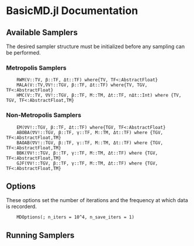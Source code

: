 # BasicMD.jl Documentation

## Available Samplers
The desired sampler structure must be initialized before any sampling can be performed.

### Metropolis Samplers
```@docs
    RWM(V::TV, β::TF, Δt::TF) where{TV, TF<:AbstractFloat}
    MALA(V::TV,∇V!::TGV, β::TF, Δt::TF) where{TV, TGV, TF<:AbstractFloat}
    HMC(V::TV, ∇V!::TGV, β::TF, M::TM, Δt::TF, nΔt::Int) where {TV, TGV, TF<:AbstractFloat,TM}
```

### Non-Metropolis Samplers
```@docs
    EM(∇V!::TGV, β::TF, Δt::TF) where{TGV, TF<:AbstractFloat}
    ABOBA(∇V!::TGV, β::TF, γ::TF, M::TM, Δt::TF) where {TGV, TF<:AbstractFloat,TM}
    BAOAB(∇V!::TGV, β::TF, γ::TF, M::TM, Δt::TF) where {TGV, TF<:AbstractFloat,TM}
    BBK(∇V!::TGV, β::TF, γ::TF, M::TM, Δt::TF) where {TGV, TF<:AbstractFloat,TM}
    GJF(∇V!::TGV, β::TF, γ::TF, M::TM, Δt::TF) where {TGV, TF<:AbstractFloat,TM}
```

## Options
These options set the number of iterations and the frequency at which data is recorderd.  
```@docs
    MDOptions(; n_iters = 10^4, n_save_iters = 1)
```

## Running Samplers

